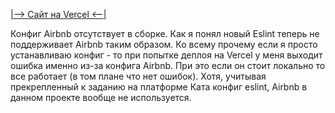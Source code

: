 [|--> Сайт на Vercel <--|](https://todo-app-gules-omega.vercel.app/)

Конфиг Airbnb отсутствует в сборке.
Как я понял новый Eslint теперь не поддерживает Airbnb таким образом.
Ко всему прочему если я просто устанавливаю конфиг - то при попытке
деплоя на Vercel у меня выходит ошибка именно из-за конфига Airbnb.
При это если он стоит локально то все работает (в том плане что нет ошибок).
Хотя, учитывая прекрепленный к заданию на платформе Ката конфиг eslint,
Airbnb в данном проекте вообще не используется.
